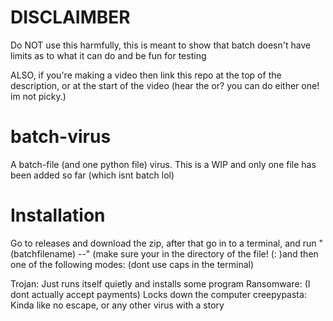 # DISCLAIMBER
Do NOT use this harmfully, this is meant to show that batch doesn't have limits as to what it can do and be fun for testing

ALSO, if you're making a video then link this repo at the top of the description, or at the start of the video (hear the or? you can do either one! im not picky.)

# batch-virus
A batch-file (and one python file) virus. This is a WIP and only one file has been added so far (which isnt batch lol)

# Installation

Go to releases and download the zip, after that go in to a terminal, and run "(batchfilename) --" (make sure your in the directory of the file! (: )and then one of the following modes: (dont use caps in the terminal)

Trojan: Just runs itself quietly and installs some program
Ransomware: (I dont actually accept payments) Locks down the computer
creepypasta: Kinda like no escape, or any other virus with a story

